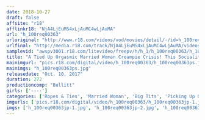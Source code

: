 ```yaml
---
date: 2018-10-27
draft: false
affsite: "r18"
afflinkr18: "NjA4LjEuMS4xLjAuMC4wLjAuMA"
url: "h_100req00363"
urloriginal: "http://www.r18.com/videos/vod/movies/detail/-/id=h_100req00363"
urlfinal: "http://media.r18.com/track/NjA4LjEuMS4xLjAuMC4wLjAuMA/videos/vod/movies/detail/-/id=h_100req00363"
samplevid: "awspv3001.r18.com/litevideo/freepv/h/h_1/h_100req00363/h_100req00363_dmb_w.mp4"
title: "A Tied Up Orgasmic Married Woman Creampie Crisis! This Socialite Wife With Time On Her Hands Is Actually A Horny And Lustful Lady Who Loves To Be Tied Up!?"
mainimgurl: "pics.r18.com/digital/video/h_100req00363/h_100req00363ps.jpg"
mainimgs: "h_100req00363ps.jpg"
releasedate: "Oct. 10, 2017"
duration: 272
productioncomp: "Bullitt"
girls: ['----']
categories: ['Ropes & Ties', 'Married Woman', 'Big Tits', 'Picking Up Girls', 'Creampie', 'Squirting', 'Bondage', 'Over 4 Hours', 'Hi-Def']
imgurls: ['pics.r18.com/digital/video/h_100req00363/h_100req00363jp-1.jpg', 'pics.r18.com/digital/video/h_100req00363/h_100req00363jp-2.jpg', 'pics.r18.com/digital/video/h_100req00363/h_100req00363jp-3.jpg', 'pics.r18.com/digital/video/h_100req00363/h_100req00363jp-4.jpg', 'pics.r18.com/digital/video/h_100req00363/h_100req00363jp-5.jpg', 'pics.r18.com/digital/video/h_100req00363/h_100req00363jp-6.jpg', 'pics.r18.com/digital/video/h_100req00363/h_100req00363jp-7.jpg', 'pics.r18.com/digital/video/h_100req00363/h_100req00363jp-8.jpg', 'pics.r18.com/digital/video/h_100req00363/h_100req00363jp-9.jpg', 'pics.r18.com/digital/video/h_100req00363/h_100req00363jp-10.jpg', 'pics.r18.com/digital/video/h_100req00363/h_100req00363jp-11.jpg', 'pics.r18.com/digital/video/h_100req00363/h_100req00363jp-12.jpg', 'pics.r18.com/digital/video/h_100req00363/h_100req00363jp-13.jpg', 'pics.r18.com/digital/video/h_100req00363/h_100req00363jp-14.jpg', 'pics.r18.com/digital/video/h_100req00363/h_100req00363jp-15.jpg', 'pics.r18.com/digital/video/h_100req00363/h_100req00363jp-16.jpg', 'pics.r18.com/digital/video/h_100req00363/h_100req00363jp-17.jpg', 'pics.r18.com/digital/video/h_100req00363/h_100req00363jp-18.jpg', 'pics.r18.com/digital/video/h_100req00363/h_100req00363jp-19.jpg', 'pics.r18.com/digital/video/h_100req00363/h_100req00363jp-20.jpg']
imgs: ['h_100req00363jp-1.jpg', 'h_100req00363jp-2.jpg', 'h_100req00363jp-3.jpg', 'h_100req00363jp-4.jpg', 'h_100req00363jp-5.jpg', 'h_100req00363jp-6.jpg', 'h_100req00363jp-7.jpg', 'h_100req00363jp-8.jpg', 'h_100req00363jp-9.jpg', 'h_100req00363jp-10.jpg', 'h_100req00363jp-11.jpg', 'h_100req00363jp-12.jpg', 'h_100req00363jp-13.jpg', 'h_100req00363jp-14.jpg', 'h_100req00363jp-15.jpg', 'h_100req00363jp-16.jpg', 'h_100req00363jp-17.jpg', 'h_100req00363jp-18.jpg', 'h_100req00363jp-19.jpg', 'h_100req00363jp-20.jpg']
---
```

